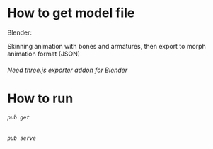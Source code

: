 # How to get model file

Blender:

Skinning animation with bones and armatures, then export to morph animation format (JSON)
###### Need three.js exporter addon for Blender ######

# How to run 

###### `pub get` #######

###### `pub serve` #######
